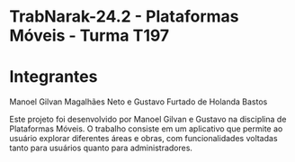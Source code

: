 # TrabNarak-24.2 - Plataformas Móveis - Turma T197


# Integrantes 
Manoel Gilvan Magalhães Neto e Gustavo Furtado de Holanda Bastos


Este projeto foi desenvolvido por Manoel Gilvan e Gustavo na disciplina de Plataformas Móveis. O trabalho consiste em um aplicativo que permite ao usuário explorar diferentes áreas e obras, com funcionalidades voltadas tanto para usuários quanto para administradores.
